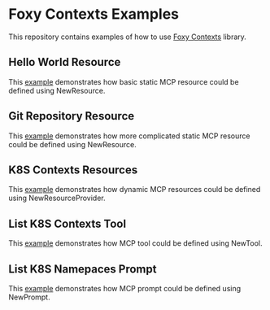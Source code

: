 # Foxy Contexts Examples

This repository contains examples of how to use [Foxy Contexts](https://foxy-contexts.str4.io/) library.

## Hello World Resource

This [example](./hello_world_resource/main.go) demonstrates how basic static MCP resource could be defined using NewResource.

## Git Repository Resource

This [example](./git_repository_resource/main.go) demonstrates how more complicated static MCP resource could be defined using NewResource.

## K8S Contexts Resources

This [example](./k8s_contexts_resources/main.go) demonstrates how dynamic MCP resources could be defined using NewResourceProvider.

## List K8S Contexts Tool

This [example](./list_k8s_contexts_tool/main.go) demonstrates how MCP tool could be defined using NewTool.

## List K8S Namepaces Prompt

This [example](./list_k8s_namespaces_prompt/main.go) demonstrates how MCP prompt could be defined using NewPrompt.

